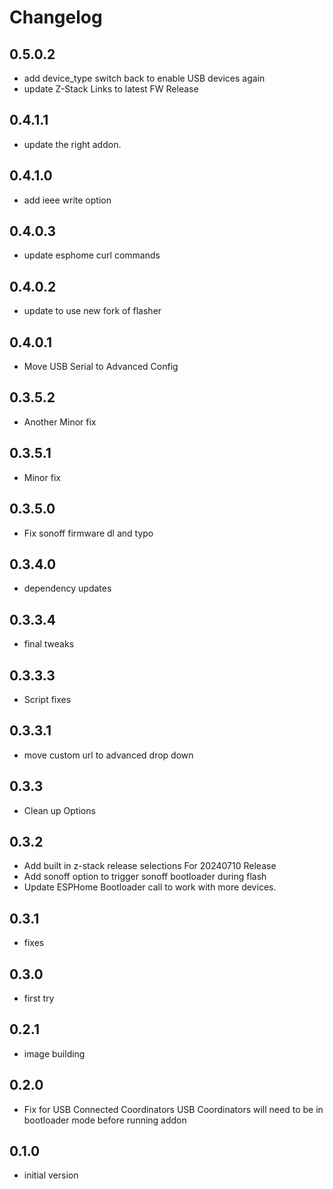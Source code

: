 # Changelog

## 0.5.0.2
- add device_type switch back to enable USB devices again
- update Z-Stack Links to latest FW Release

## 0.4.1.1
- update the right addon. 

## 0.4.1.0
- add ieee write option

## 0.4.0.3
- update esphome curl commands

## 0.4.0.2
- update to use new fork of flasher

## 0.4.0.1
- Move USB Serial to Advanced Config

## 0.3.5.2
- Another Minor fix

## 0.3.5.1
- Minor fix

## 0.3.5.0
- Fix sonoff firmware dl and typo

## 0.3.4.0
- dependency updates

## 0.3.3.4
- final tweaks

## 0.3.3.3
- Script fixes

## 0.3.3.1
- move custom url to advanced drop down

## 0.3.3
- Clean up Options

## 0.3.2
- Add built in z-stack release selections For 20240710 Release
- Add sonoff option to trigger sonoff bootloader during flash
- Update ESPHome Bootloader call to work with more devices.

## 0.3.1
- fixes

## 0.3.0
- first try

## 0.2.1

- image building

## 0.2.0

- Fix for USB Connected Coordinators 
  USB Coordinators will need to be in bootloader mode before running addon

## 0.1.0

- initial version
